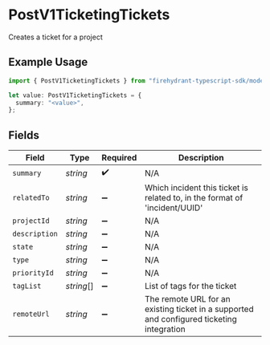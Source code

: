 # PostV1TicketingTickets

Creates a ticket for a project

## Example Usage

```typescript
import { PostV1TicketingTickets } from "firehydrant-typescript-sdk/models/components";

let value: PostV1TicketingTickets = {
  summary: "<value>",
};
```

## Fields

| Field                                                                                     | Type                                                                                      | Required                                                                                  | Description                                                                               |
| ----------------------------------------------------------------------------------------- | ----------------------------------------------------------------------------------------- | ----------------------------------------------------------------------------------------- | ----------------------------------------------------------------------------------------- |
| `summary`                                                                                 | *string*                                                                                  | :heavy_check_mark:                                                                        | N/A                                                                                       |
| `relatedTo`                                                                               | *string*                                                                                  | :heavy_minus_sign:                                                                        | Which incident this ticket is related to, in the format of 'incident/UUID'                |
| `projectId`                                                                               | *string*                                                                                  | :heavy_minus_sign:                                                                        | N/A                                                                                       |
| `description`                                                                             | *string*                                                                                  | :heavy_minus_sign:                                                                        | N/A                                                                                       |
| `state`                                                                                   | *string*                                                                                  | :heavy_minus_sign:                                                                        | N/A                                                                                       |
| `type`                                                                                    | *string*                                                                                  | :heavy_minus_sign:                                                                        | N/A                                                                                       |
| `priorityId`                                                                              | *string*                                                                                  | :heavy_minus_sign:                                                                        | N/A                                                                                       |
| `tagList`                                                                                 | *string*[]                                                                                | :heavy_minus_sign:                                                                        | List of tags for the ticket                                                               |
| `remoteUrl`                                                                               | *string*                                                                                  | :heavy_minus_sign:                                                                        | The remote URL for an existing ticket in a supported and configured ticketing integration |